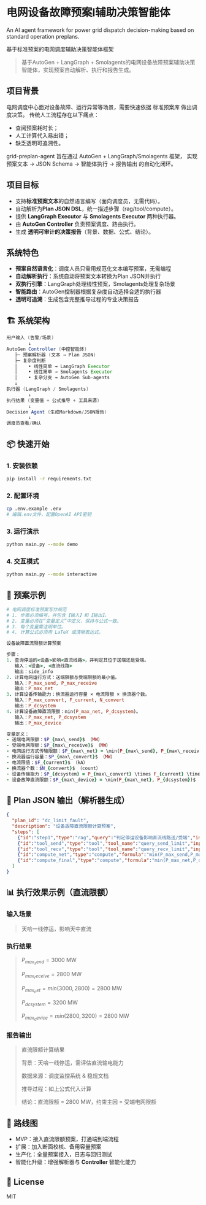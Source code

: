 # 电网设备故障预案l辅助决策智能体

An AI agent framework for power grid dispatch decision-making based on standard operation preplans.

基于标准预案的电网调度辅助决策智能体框架

> 基于AutoGen + LangGraph + Smolagents的电网设备故障预案辅助决策智能体，实现预案自动解析、执行和报告生成。

## 项目背景

电网调度中心面对设备故障、运行异常等场景，需要快速依据 标准预案库 做出调度决策。
传统人工流程存在以下痛点：

- 查阅预案耗时长；
- 人工计算代入易出错；
- 缺乏透明可追溯性。

grid-preplan-agent 旨在通过 AutoGen + LangGraph/Smolagents 框架，
实现 预案文本 → JSON Schema → 智能体执行 → 报告输出 的自动化闭环。

## 项目目标

- 支持**标准预案文本**的自然语言编写（面向调度员，无需代码）。
- 自动解析为**Plan JSON DSL**，统一描述步骤（rag/tool/compute）。
- 提供 **LangGraph Executor** 与 **Smolagents Executor** 两种执行器。
- 由 **AutoGen Controller** 负责预案调度、路由执行。
- 生成 **透明可审计的决策报告**（背景、数据、公式、结论）。

## 系统特色

- **预案自然语言化**：调度人员只需用规范化文本编写预案，无需编程
- **自动解析执行**：系统自动将预案文本转换为Plan JSON并执行
- **双执行引擎**：LangGraph处理线性预案，Smolagents处理复杂场景  
- **智能路由**：AutoGen控制器根据复杂度自动选择合适的执行器
- **透明可追溯**：生成包含完整推导过程的专业决策报告

## 🏗️ 系统架构

```java
用户输入 (告警/场景)
        ↓
AutoGen Controller (中控智能体)
   ├─ 预案解析器 (文本 → Plan JSON)
   ├─ 复杂度判断
   │    • 线性简单 → LangGraph Executor
   │    • 线性简单 → Smolagents Executor  
   │    • 复杂分支 → AutoGen Sub-agents
   ↓
执行器 (LangGraph / Smolagents)
        ↓
执行结果 (变量值 + 公式推导 + 工具来源)
        ↓
Decision Agent (生成Markdown/JSON报告)
        ↓
调度员查看/确认
```

## 📦 快速开始

### 1. 安装依赖

```bash
pip install -r requirements.txt
```

### 2. 配置环境

```bash
cp .env.example .env
# 编辑.env文件，配置OpenAI API密钥
```

### 3. 运行演示

```bash
python main.py --mode demo
```

### 4. 交互模式  

```bash
python main.py --mode interactive
```

## 📑 预案示例

```ruby
# 电网调度标准预案写作规范
# 1. 步骤必须编号，并包含【输入】和【输出】。
# 2. 变量必须在“变量定义”中定义，保持与公式一致。
# 3. 每个变量需注明单位。
# 4. 计算公式必须用 LaTeX 或清晰表达式。

设备故障直流限额计算预案

步骤：
1. 查询停运的<设备>影响<直流线路>，并判定其位于送端还是受端。
   输入：<设备>, <直流线路>
   输出：side_info
2. 计算电网运行方式：送端限额与受端限额的最小值。
   输入：P_max_send, P_max_receive
   输出：P_max_net
3. 计算设备传输能力：换流器运行容量 × 电流限额 × 换流器个数。
   输入：P_max_convert, F_current, N_convert
   输出：P_dcsystem
4. 计算设备故障直流限额：min(P_max_net, P_dcsystem)。
   输入：P_max_net, P_dcsystem
   输出：P_max_device

变量定义：
- 送端电网限额：$P_{max\_send}$ （MW）
- 受端电网限额：$P_{max\_receive}$ （MW）
- 电网运行方式传输限额：$P_{max\_net} = \min(P_{max\_send}, P_{max\_receive})$
- 换流器运行容量：$P_{max\_convert}$ （MW）
- 电流限值：$F_{current}$ （kA）
- 换流器个数：$N_{convert}$ （count）
- 设备传输能力：$P_{dcsystem} = P_{max\_convert} \times F_{current} \times N_{convert}$
- 设备故障直流限额：$P_{max\_device} = \min(P_{max\_net}, P_{dcsystem})$
```

## 🔧 Plan JSON 输出（解析器生成）

```json
{
  "plan_id": "dc_limit_fault",
  "description": "设备故障直流限额计算预案",
  "steps": [
    {"id":"step1","type":"rag","query":"判定停运设备影响直流线路送/受端","inputs":{"device":"<设备>","line":"<直流线路>"},"output":["side_info"]},
    {"id":"tool_send","type":"tool","tool_name":"query_send_limit","inputs":{"line":"{hvdc_line}"},"output":["P_max_send"]},
    {"id":"tool_recv","type":"tool","tool_name":"query_recv_limit","inputs":{"line":"{hvdc_line}"},"output":["P_max_receive"]},
    {"id":"compute_net","type":"compute","formula":"min(P_max_send,P_max_receive)","inputs":{"P_max_send":"{P_max_send}","P_max_receive":"{P_max_receive}"},"output":["P_max_net"]},
    {"id":"compute_final","type":"compute","formula":"min(P_max_net,P_dcsystem)","inputs":{"P_max_net":"{P_max_net}","P_dcsystem":"{P_dcsystem}"},"output":["P_max_device"]}
  ]
}
```

## 📊 执行效果示例（直流限额）

### 输入场景

> 天哈一线停运，影响天中直流

### 执行结果

> $P_{max_send} = 3000$ MW
>
> $P_{max_receive} = 2800$ MW
>
> $P_{max_net} = min(3000,2800) = 2800$ MW
>
> $P_{dcsystem} = 3200$ MW
>
> $P_{max_device} = min(2800, 3200) = 2800$ MW

### 报告输出

> 直流限额计算结果
>
> 背景：天哈一线停运，需评估直流输电能力
>
> 数据来源：调度监控系统 & 稳规文档
>
> 推导过程：如上公式代入计算
>
> 结论：直流限额 = 2800 MW，约束主因 = 受端电网限额

## 🚀 路线图

- MVP：接入直流限额预案，打通端到端流程
- 扩展：加入断面校核、备用容量预案
- 生产化：全量预案接入，日志与回归测试
- 智能化升级：增强解析器与 **Controller** 智能化能力

## 📜 License

MIT

